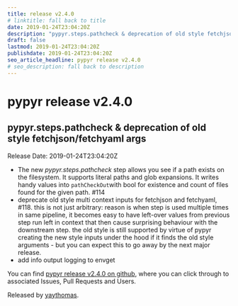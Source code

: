 ```yaml
---
title: release v2.4.0
# linktitle: fall back to title
date: 2019-01-24T23:04:20Z
description: "pypyr.steps.pathcheck & deprecation of old style fetchjson/fetchyaml args"
draft: false
lastmod: 2019-01-24T23:04:20Z
publishdate: 2019-01-24T23:04:20Z
seo_article_headline: pypyr release v2.4.0
# seo_description: fall back to description
---
```

# pypyr release v2.4.0
## pypyr.steps.pathcheck & deprecation of old style fetchjson/fetchyaml args
Release Date: 2019-01-24T23:04:20Z

- The new _pypyr.steps.pathcheck_ step allows you see if a path exists on the filesystem. It supports literal paths and glob expansions. It writes handy values into `pathCheckOut`with bool for existence and count of files found for the given path. #114 
- deprecate old style multi context inputs for fetchjson and fetchyaml, #118. this is not just arbitrary: reason is when step is used multiple times in same pipeline, it becomes easy to have left-over values from previous step run left in context that then cause surprising behaviour with the downstream step. the old style is still supported by virtue of pypyr creating the new style inputs under the hood if it finds the old style arguments - but you can expect this to go away by the next major release.
- add info output logging to envget

You can find [pypyr release v2.4.0 on github](https://github.com/pypyr/pypyr/releases/tag/v2.4.0), where you can 
click through to associated Issues, Pull Requests and Users.

Released by [yaythomas](https://github.com/yaythomas).

